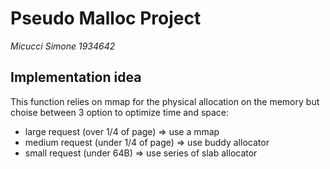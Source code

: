 # Pseudo Malloc Project

*Micucci Simone 1934642*

## Implementation idea
This function relies on mmap for the physical allocation on the memory but choise between 3 option to optimize time and space:
 - large request (over 1/4 of page) => use a mmap
 - medium request (under 1/4 of page) => use buddy allocator
 - small request (under 64B) => use series of slab allocator



